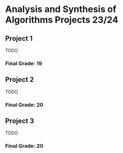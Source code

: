 # Analysis and Synthesis of Algorithms Projects 23/24

## Project 1
TODO

### Final Grade: 19

## Project 2
TODO

### Final Grade: 20

## Project 3
TODO

### Final Grade: 20
